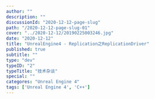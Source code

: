```yaml
---
author: ""
description: ""
discussionId: "2020-12-12-page-slug"
path: "/2020-12-12-page-slug-01"
cover: "../2020-12-12/20190225003246.jpg"
date: "2020-12-12"
title: "UnrealEngine4 - Replication之ReplicationDriver"
published: true
subtitle: ""
type: "dev"
typeID: "2"
typeTitle: "技术杂谈"
special: ""
categores: "Unreal Engine 4"
tags: ['Unreal Engine 4', 'C++']
---
```

    
### 



